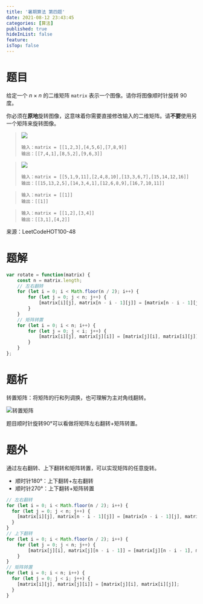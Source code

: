 ```yaml
---
title: '暑期算法 第四题'
date: 2021-08-12 23:43:45
categories: [算法]
published: true
hideInList: false
feature: 
isTop: false
---
```

# 题目

给定一个 *n* × *n* 的二维矩阵 `matrix` 表示一个图像。请你将图像顺时针旋转 90 度。

你必须在**原地**旋转图像，这意味着你需要直接修改输入的二维矩阵。请**不要**使用另一个矩阵来旋转图像。

> ![](https://assets.leetcode.com/uploads/2020/08/28/mat1.jpg)
>
> ```
> 输入：matrix = [[1,2,3],[4,5,6],[7,8,9]]
> 输出：[[7,4,1],[8,5,2],[9,6,3]]
> ```

> ![](https://assets.leetcode.com/uploads/2020/08/28/mat2.jpg)
>
> ```
> 输入：matrix = [[5,1,9,11],[2,4,8,10],[13,3,6,7],[15,14,12,16]]
> 输出：[[15,13,2,5],[14,3,4,1],[12,6,8,9],[16,7,10,11]]
> ```

> ```
> 输入：matrix = [[1]]
> 输出：[[1]]
> ```

> ```
> 输入：matrix = [[1,2],[3,4]]
> 输出：[[3,1],[4,2]]
> ```


来源：LeetCodeHOT100-48

# 题解

```javascript
var rotate = function(matrix) {
    const n = matrix.length;
    // 左右翻转
    for (let i = 0; i < Math.floor(n / 2); i++) {
        for (let j = 0; j < n; j++) {
            [matrix[i][j], matrix[n - i - 1][j]] = [matrix[n - i - 1][j], matrix[i][j]];
        }
    }
    // 矩阵转置
    for (let i = 0; i < n; i++) {
        for (let j = 0; j < i; j++) {
            [matrix[i][j], matrix[j][i]] = [matrix[j][i], matrix[i][j]];
        }
    }
};
```

# 题析

转置矩阵：将矩阵的行和列调换，也可理解为主对角线翻转。

![转置矩阵](https://i.loli.net/2021/08/12/m5GV2qfeK819cDz.png)

题目顺时针旋转90°可以看做将矩阵左右翻转+矩阵转置。

# 题外

通过左右翻转、上下翻转和矩阵转置，可以实现矩阵的任意旋转。

- 顺时针180°：上下翻转+左右翻转
- 顺时针270°：上下翻转+矩阵转置

```javascript
// 左右翻转
for (let i = 0; i < Math.floor(n / 2); i++) {
  for (let j = 0; j < n; j++) {
    [matrix[i][j], matrix[n - i - 1][j]] = [matrix[n - i - 1][j], matrix[i][j]];
  }
}
// 上下翻转
for (let i = 0; i < Math.floor(n / 2); i++) {
    for (let j = 0; j < n; j++) {
        [matrix[j][i], matrix[j][n - i - 1]] = [matrix[j][n - i - 1], matrix[j][i]];
    }
}
// 矩阵转置
for (let i = 0; i < n; i++) {
  for (let j = 0; j < i; j++) {
    [matrix[i][j], matrix[j][i]] = [matrix[j][i], matrix[i][j]];
  }
}
```


